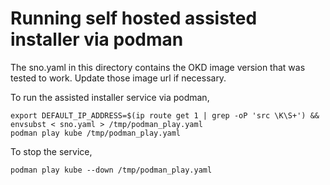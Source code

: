 # Running self hosted assisted installer via podman

The sno.yaml in this directory contains the OKD image version that was tested to work. Update those image url if necessary.

To run the assisted installer service via podman,

```
export DEFAULT_IP_ADDRESS=$(ip route get 1 | grep -oP 'src \K\S+') && envsubst < sno.yaml > /tmp/podman_play.yaml
podman play kube /tmp/podman_play.yaml
```

To stop the service,
```
podman play kube --down /tmp/podman_play.yaml
```
